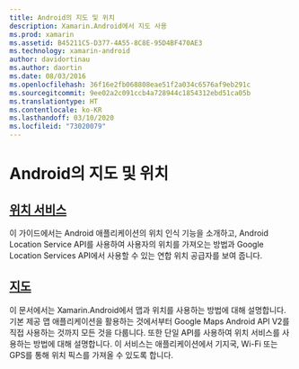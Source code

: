 ```yaml
---
title: Android의 지도 및 위치
description: Xamarin.Android에서 지도 사용
ms.prod: xamarin
ms.assetid: B45211C5-D377-4A55-8C8E-95D4BF470AE3
ms.technology: xamarin-android
author: davidortinau
ms.author: daortin
ms.date: 08/03/2016
ms.openlocfilehash: 36f16e2fb068808eae51f2a034c6576af9eb291c
ms.sourcegitcommit: 9ee02a2c091ccb4a728944c1854312ebd51ca05b
ms.translationtype: HT
ms.contentlocale: ko-KR
ms.lasthandoff: 03/10/2020
ms.locfileid: "73020079"
---
```

# <a name="maps-and-location-on-android"></a>Android의 지도 및 위치

## <a name="location-services"></a>[위치 서비스](~/android/platform/maps-and-location/location.md)

이 가이드에서는 Android 애플리케이션의 위치 인식 기능을 소개하고, Android Location Service API를 사용하여 사용자의 위치를 가져오는 방법과 Google Location Services API에서 사용할 수 있는 연합 위치 공급자를 보여 줍니다.

## <a name="maps"></a>[지도](~/android/platform/maps-and-location/maps/index.md)

이 문서에서는 Xamarin.Android에서 맵과 위치를 사용하는 방법에 대해 설명합니다. 기본 제공 맵 애플리케이션을 활용하는 것에서부터 Google Maps Android API V2를 직접 사용하는 것까지 모든 것을 다룹니다. 또한 단일 API를 사용하여 위치 서비스를 사용하는 방법에 대해 설명합니다. 이 서비스는 애플리케이션에서 기지국, Wi-Fi 또는 GPS를 통해 위치 픽스를 가져올 수 있도록 합니다.

